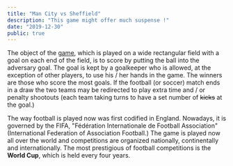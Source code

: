 ```yaml
---
title: "Man City vs Sheffield"
description: "This game might offer much suspense !"
date: "2019-12-30"
public: true
---
```


The object of the [game](https://www.myenglishpages.com/site_php_files/reading-football-soccer.php), which is played on a wide rectangular field with a goal on each end of the field, is to score by putting the ball into the adversary goal. The goal is kept by a goalkeeper who is allowed, at the exception of other players, to use his / her hands in the game. The winners are those who score the most goals. If the football (or soccer) match ends in a draw the two teams may be redirected to play extra time and / or penalty shootouts (each team taking turns to have a set number of ~~kicks~~ at the goal.)

The way football is played now was first codified in England. Nowadays, it is governed by the FIFA, "Fédération Internationale de Football Association" (International Federation of Association Football.) The game is played now all over the world and competitions are organized nationally, continentally and internationally. The most prestigious of football competitions is the **World Cup**, which is held every four years.